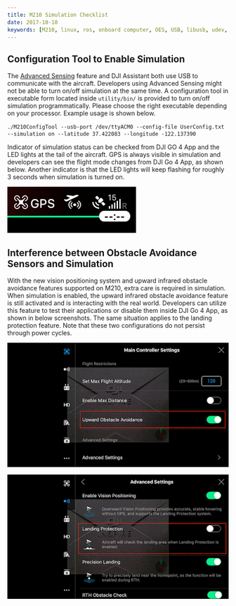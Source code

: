 ```yaml
---
title: M210 Simulation Checklist
date: 2017-10-10
keywords: [M210, linux, ros, onboard computer, OES, USB, libusb, udev, configuration]
---
```


## Configuration Tool to Enable Simulation

The [Advanced Sensing](../guides/component-guide-advanced-sensing-stereo-camera.html) feature and DJI Assistant both use USB to communicate with the aircraft. Developers using Advanced Sensing might not be able to turn on/off simulation at the same time. A configuration tool in executable form located inside `utility/bin/` is provided to turn on/off simulation programmatically. Please choose the right executable depending on your processor. Example usage is shown below.
````
./M210ConfigTool --usb-port /dev/ttyACM0 --config-file UserConfig.txt --simulation on --latitude 37.422083 --longitude -122.137390
````

Indicator of simulation status can be checked from DJI GO 4 App and the LED lights at the tail of the aircraft. GPS is always visible in simulation and developers can see the flight mode changes from DJI Go 4 App, as shown below. Another indicator is that the LED lights will keep flashing for roughly 3 seconds when simulation is turned on.  

![simulation_indicator](../images/workflow/simulation_mode_gps_app.PNG)

## Interference between Obstacle Avoidance Sensors and Simulation

With the new vision positioning system and upward infrared obstacle avoidance features supported on M210, extra care is required in simulation. When simulation is enabled, the upward infrared obstacle avoidance feature is still activated and is interacting with the real world. Developers can utilize this feature to test their applications or disable them inside DJI Go 4 App, as shown in below screenshots. The same situation applies to the landing protection feature. Note that these two configurations do not persist through power cycles.


![m210_upward_infrared](../images/workflow/m210_upward_app.PNG)

![m210_expansion_port](../images/workflow/m210_landing_app.PNG)
